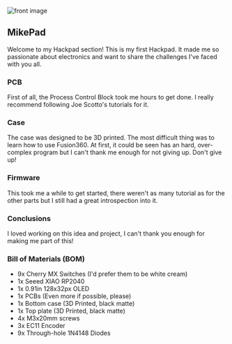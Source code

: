
![front image](https://github.com/MichealAPI/hackpad/blob/main/hackpads/Mikepad/frontRendering.png?raw=true)

## MikePad
Welcome to my Hackpad section! This is my first Hackpad. It made me so passionate about electronics and
want to share the challenges I've faced with you all.

### PCB
First of all, the Process Control Block took me hours to get done. I really recommend following
Joe Scotto's tutorials for it.

### Case
The case was designed to be 3D printed. The most difficult thing was to learn how to use Fusion360.
At first, it could be seen has an hard, over-complex program but I can't thank me enough for not
giving up. Don't give up!

### Firmware
This took me a while to get started, there weren't as many tutorial as for the other parts but
I still had a great introspection into it. 

### Conclusions
I loved working on this idea and project, I can't thank you enough for making me part of this!

### Bill of Materials (BOM)
- 9x Cherry MX Switches (I'd prefer them to be white cream)
- 1x Seeed XIAO RP2040
- 1x 0.91in 128x32px OLED
- 1x PCBs (Even more if possible, please)
- 1x Bottom case (3D Printed, black matte)
- 1x Top plate (3D Printed, black matte)
- 4x M3x20mm screws 
- 3x EC11 Encoder
- 9x Through-hole 1N4148 Diodes
